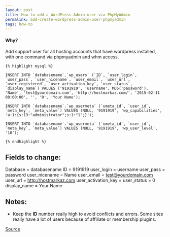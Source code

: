 ```yaml
---
layout: post
title: How to add a WordPress Admin user via PhpMyAdmin
permalink: add-create-wordpress-admin-user-phpmyadmin
tags: how-to
---
```


#### Why?
Add support user for all hosting accounts that have wordpress installed, with one command via phpmyadmin and whm access.


    {% highlight mysql %}

    INSERT INTO `databasename`.`wp_users` (`ID`, `user_login`, `user_pass`, `user_nicename`, `user_email`, `user_url`, `user_registered`, `user_activation_key`, `user_status`, `display_name`) VALUES ('9191919', 'username', MD5('password'), 'Name', 'test@yourdomain.com', 'http://hostmarkaz.com/', '2015-02-11 00:00:00', '', '0', 'Your Name');

    INSERT INTO `databasename`.`wp_usermeta` (`umeta_id`, `user_id`, `meta_key`, `meta_value`) VALUES (NULL, '9191919', 'wp_capabilities', 'a:1:{s:13:"administrator";s:1:"1";}');

    INSERT INTO `databasename`.`wp_usermeta` (`umeta_id`, `user_id`, `meta_key`, `meta_value`) VALUES (NULL, '9191919', 'wp_user_level', '10');
    
    {% endhighlight %}

Fields to change:
---
Database = databasename
ID = 9191919
user_login = username
user_pass = password
user_nicename = Name
user_email = test@yourdomain.com
user_url = http://hostmarkaz.com
user_activation_key = 
user_status = 0
display_name = Your Name

Notes:
---
- Keep the **ID** number really high to avoid conflicts and errors. Some sites really have a lot of users because of affiliate or membership plugins.

[Source](http://www.wpbeginner.com/wp-tutorials/how-to-add-an-admin-user-to-the-wordpress-database-via-mysql/)